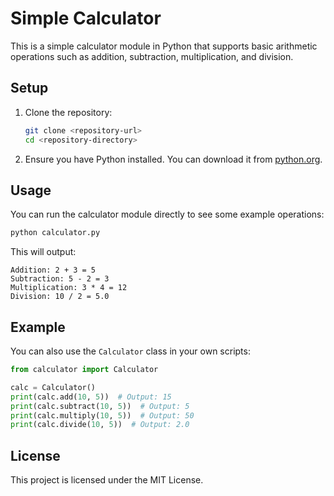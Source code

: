 # Simple Calculator

This is a simple calculator module in Python that supports basic arithmetic operations such as addition, subtraction, multiplication, and division.

## Setup

1. Clone the repository:
    ```sh
    git clone <repository-url>
    cd <repository-directory>
    ```

2. Ensure you have Python installed. You can download it from [python.org](https://www.python.org/).

## Usage

You can run the calculator module directly to see some example operations:

```sh
python calculator.py
```

This will output:

```
Addition: 2 + 3 = 5
Subtraction: 5 - 2 = 3
Multiplication: 3 * 4 = 12
Division: 10 / 2 = 5.0
```

## Example

You can also use the `Calculator` class in your own scripts:

```python
from calculator import Calculator

calc = Calculator()
print(calc.add(10, 5))  # Output: 15
print(calc.subtract(10, 5))  # Output: 5
print(calc.multiply(10, 5))  # Output: 50
print(calc.divide(10, 5))  # Output: 2.0
```

## License

This project is licensed under the MIT License.